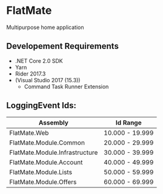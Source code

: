 # FlatMate

Multipurpose home application

## Developement Requirements

* .NET Core 2.0 SDK
* Yarn
* Rider 2017.3
* (Visual Studio 2017 (15.3))
  * Command Task Runner Extension

## LoggingEvent Ids:
| Assembly                          | Id Range        |
|-----------------------------------|-----------------|
| FlatMate.Web                      | 10.000 - 19.999 |
| FlatMate.Module.Common            | 20.000 - 29.999 |
| FlatMate.Module.Infrastructure    | 30.000 - 39.999 |
| FlatMate.Module.Account           | 40.000 - 49.999 |
| FlatMate.Module.Lists             | 50.000 - 59.999 |
| FlatMate.Module.Offers            | 60.000 - 69.999 |
